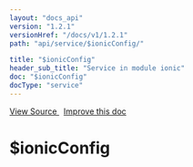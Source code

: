 ```yaml
---
layout: "docs_api"
version: "1.2.1"
versionHref: "/docs/v1/1.2.1"
path: "api/service/$ionicConfig/"

title: "$ionicConfig"
header_sub_title: "Service in module ionic"
doc: "$ionicConfig"
docType: "service"
---
```


<div class="improve-docs">
<a href='https://github.com/driftyco/ionic-v1/blob/master/js/angular/service/ionicConfig.js#L640'>
View Source
</a>
&nbsp;
<a href='http://github.com/driftyco/ionic/edit/1.x/js/angular/service/ionicConfig.js#L640'>
Improve this doc
</a>
</div>




<h1 class="api-title">

$ionicConfig



</h1>
















  

  
  
  






